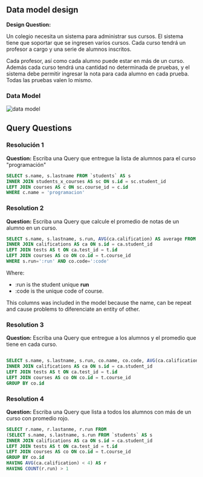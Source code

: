 ## Data model design
**Design Question:** 

Un colegio necesita un sistema para administrar sus cursos. El sistema tiene que soportar que se ingresen varios cursos. Cada curso tendrá un profesor a cargo y una serie de alumnos inscritos. 

Cada profesor, así como cada alumno puede estar en más de un curso. Además cada curso tendrá una cantidad no determinada de pruebas, y el sistema debe permitir ingresar la nota para cada alumno en cada prueba. Todas las pruebas valen lo mismo.

### Data Model

![data model](https://raw.githubusercontent.com/LemontechSA/test-full-stack-angelo/angelo-calvo/theoretical/model.png?token=AHb1k6sIlbyySHD9yccwJLheoDxcba4lks5biZqpwA%3D%3D)

## Query Questions

### Resolución 1
**Question:** Escriba una Query que entregue la lista de alumnos para el curso "programación"

```sql
SELECT s.name, s.lastname FROM `students` AS s
INNER JOIN students_x_courses AS sc ON s.id = sc.student_id
LEFT JOIN courses AS c ON sc.course_id = c.id
WHERE c.name = 'programacion'
```

### Resolution 2
**Question:** Escriba una Query que calcule el promedio de notas de un alumno en un curso.

```sql
SELECT s.name, s.lastname, s.run, AVG(ca.calification) AS average FROM `students` AS s
INNER JOIN califications AS ca ON s.id = ca.student_id
LEFT JOIN tests AS t ON ca.test_id = t.id
LEFT JOIN courses AS co ON co.id = t.course_id
WHERE s.run=':run' AND co.code=':code'
```
Where: 

- :run is the student unique **run**
- :code is the unique code of course. 
 
This columns was included in the model because the name, can be repeat and cause problems to diferenciate an entity of other.

### Resolution 3
**Question:** Escriba una Query que entregue a los alumnos y el promedio que tiene en cada curso.
```sql

SELECT s.name, s.lastname, s.run, co.name, co.code, AVG(ca.calification) AS average FROM `students` AS s
INNER JOIN califications AS ca ON s.id = ca.student_id
LEFT JOIN tests AS t ON ca.test_id = t.id
LEFT JOIN courses AS co ON co.id = t.course_id
GROUP BY co.id
```

### Resolution 4
**Question:** Escriba una Query que lista a todos los alumnos con más de un curso con promedio rojo.

```sql
SELECT r.name, r.lastanme, r.run FROM
(SELECT s.name, s.lastname, s.run FROM `students` AS s
INNER JOIN califications AS ca ON s.id = ca.student_id
LEFT JOIN tests AS t ON ca.test_id = t.id
LEFT JOIN courses AS co ON co.id = t.course_id
GROUP BY co.id
HAVING AVG(ca.calification) < 4) AS r
HAVING COUNT(r.run) > 1
```
